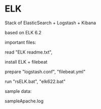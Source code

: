 # ELK
 Stack of ElasticSearch + Logstash + Kibana
 
 based on ELK 6.2
 
 important files:
 
 read "ELK readme.txt", 
 
 install ELK + filebeat
 
 prepare "logstash.conf", "filebeat.yml"
 
 run "rsELK.bat", "elk622.bat"

 
 sample data:
 
 sampleApache.log
